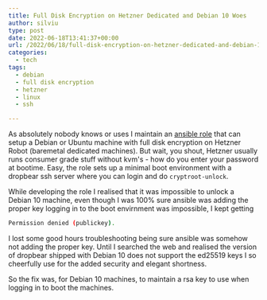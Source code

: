 ```yaml
---
title: Full Disk Encryption on Hetzner Dedicated and Debian 10 Woes
author: silviu
type: post
date: 2022-06-18T13:41:37+00:00
url: /2022/06/18/full-disk-encryption-on-hetzner-dedicated-and-debian-10-woes/
categories:
  - tech
tags:
  - debian
  - full disk encryption
  - hetzner
  - linux
  - ssh

---
```

As absolutely nobody knows or uses I maintain an [ansible role](https://github.com/filviu/ansible-role-hetzner_installimage) that can setup a Debian or Ubuntu machine with full disk encryption on Hetzner Robot (baremetal dedicated machines).
But wait, you shout, Hetzner usually runs consumer grade stuff without kvm's - how do you enter your password at bootime. Easy, the role sets up a minimal boot environment with a dropbear ssh server where you can login and do `cryptroot-unlock`.

While developing the role I realised that it was impossible to unlock a Debian 10 machine, even though I was 100% sure ansible was adding the proper key logging in to the boot envirnment was impossible, I kept getting

```bash
Permission denied (publickey).
```

I lost some good hours troubleshooting being sure ansible was somehow not adding the proper key. Until I searched the web and realised the version of dropbear shipped with Debian 10 does not support the ed25519 keys I so cheerfully use for the added security and elegant shortness.

So the fix was, for Debian 10 machines, to maintain a rsa key to use when logging in to boot the machines.